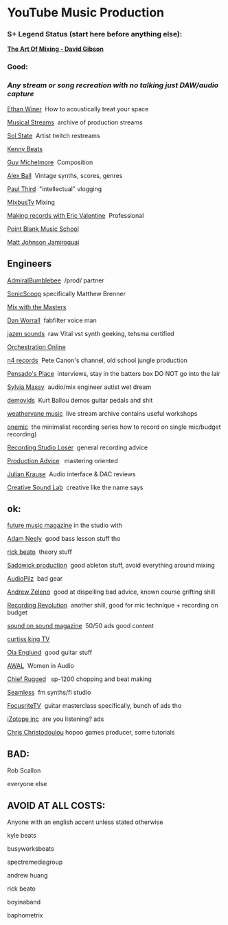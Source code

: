 # YouTube Music Production

### **S+ Legend Status (start here before anything else):**
[**The Art Of Mixing - David Gibson**](https://www.youtube.com/watch?v=TEjOdqZFvhY) 

### **Good**:
### ___Any stream or song recreation with no talking just DAW/audio capture___
[Ethan Winer](https://www.youtube.com/user/EthanWiner)  How to acoustically treat your space

[Musical Streams](https://www.youtube.com/channel/UCqeYOThebLKYlvVeozxeR1Q)  archive of production streams

[Sol State](https://www.youtube.com/c/SolStateMusic)  Artist twitch restreams

[Kenny Beats](https://youtu.be/wSsIRkziCIg)

[Guy Michelmore](https://www.youtube.com/c/ThinkSpaceEducation)  Composition

[Alex Ball](https://www.youtube.com/c/AlexBallMusic)  Vintage synths, scores, genres

[Paul Third](https://www.youtube.com/c/PaulThird)  "intellectual" vlogging

[MixbusTv](https://www.youtube.com/user/mixbustv) Mixing

[Making records with Eric Valentine](https://www.youtube.com/channel/UChV4ZbmdvFZFDGN8XRzpIrQ)  Professional

[Point Blank Music School](https://www.youtube.com/pointblank)

[Matt Johnson Jamiroquai](https://www.youtube.com/c/MattJohnsonJamiroquai)

## **Engineers**

[AdmiralBumblebee](https://www.youtube.com/c/AdmiralBumblebee)  /prod/ partner

[SonicScoop](https://www.youtube.com/c/SonicScoopVideo)  specifically Matthew Brenner

[Mix with the Masters](https://www.youtube.com/user/MixWithTheMASTERS)

[Dan Worrall](https://www.youtube.com/c/DanWorrall)  fabfilter voice man

[jazen sounds](https://www.youtube.com/channel/UCszVFbDnDPLrKY2aYw4Tibw)  raw Vital vst synth geeking, tehsma 
certified

[Orchestration Online](https://www.youtube.com/user/OrchestrationOnline)

[n4 records](https://www.youtube.com/channel/UCM_kHAd0Q_tWH7OEyF5hcAg)  Pete Canon's channel, old school jungle production

[Pensado's Place](https://www.youtube.com/c/PensadosplaceTvShow)  interviews, stay in the batters box DO NOT go into the lair

[Sylvia Massy](https://www.youtube.com/c/SylviaMassyKnowsStuff)  audio/mix engineer autist wet dream

[demovids](https://www.youtube.com/c/demovids)  Kurt Ballou demos guitar pedals and shit

[weathervane music](https://www.youtube.com/user/WVmusicOrg)  live stream archive contains useful workshops

[onemic](https://www.youtube.com/c/OneMictheminimalistrecordingseries)  the minimalist recording series how to record on single mic/budget recording)

[Recording Studio Loser](https://www.youtube.com/c/RecordingStudioLoser)  general recording advice

[Production Advice](https://www.youtube.com/c/ProductionAdvice)   mastering oriented

[Julian Krause](https://www.youtube.com/c/JulianKrause)  Audio interface & DAC reviews

[Creative Sound Lab](https://www.youtube.com/c/creativesoundlab)  creative like the name says

## **ok**:
[future music magazine](https://www.youtube.com/c/FutureMusicMagazine) in the studio with

[Adam Neely](https://www.youtube.com/c/AdamNeely)  good bass lesson stuff tho

[rick beato](https://www.youtube.com/c/RickBeato)  theory stuff

[Sadowick production](https://www.youtube.com/c/SadowickProduction)  good ableton stuff, avoid everything around mixing

[AudioPilz](https://www.youtube.com/c/AudioPilz)  bad gear

[Andrew Zeleno](https://www.youtube.com/user/AndrewZeleno1)  good at dispelling bad advice, known course grifting shill

[Recording Revolution](https://www.youtube.com/user/recordingrevolution)  another shill, good for mic technique + recording on budget

[sound on sound magazine](https://www.youtube.com/c/soundonsound)  50/50 ads good content

[curtiss king TV](https://www.youtube.com/c/CurtissKingTV)

[Ola Englund](https://www.youtube.com/OlaEnglund)  good guitar stuff

[AWAL](https://www.youtube.com/c/AWAL)  Women in Audio

[Chief Rugged](https://www.youtube.com/c/ChiefRugged)   sp-1200 chopping and beat making

[Seamless](https://www.youtube.com/c/SeamlessR)  fm synths/fl studio

[FocusriteTV](https://www.youtube.com/c/FocusriteTV)  guitar masterclass specifically, bunch of ads tho

[iZotope inc](https://www.youtube.com/user/izotopeinc)  are you listening? ads

[Chris Christodoulou](https://www.youtube.com/c/ChrisChristodoulou) hopoo games producer, some tutorials

## **BAD:**

Rob Scallon

everyone else

## **AVOID AT ALL COSTS:**

Anyone with an english accent unless stated otherwise

kyle beats

busyworksbeats

spectremediagroup

andrew huang 

rick beato

boyinaband

baphometrix
